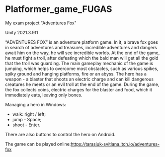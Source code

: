 # Platformer_game_FUGAS

My exam project "Adventures Fox"

Unity 2021.3.9f1

“ADVENTURES FOX” is an adventure platform game.
In it, a brave fox goes in search of adventures and treasures, incredible adventures and dangers await him on the way, he will see incredible worlds. At the end of the game, he must fight a troll, after defeating which the bald man will get all the gold that the troll was guarding.
The main gameplay mechanic of the game is jumping, which helps to overcome most obstacles, such as various spikes, spiky ground and hanging platforms, fire or an abyss. The hero has a weapon - a blaster that shoots an electric charge and can kill dangerous creatures he meets or an evil troll at the end of the game. 
During the game, the fox collects coins, electric charges for the blaster and food, which it immediately eats, leaving only bones.

Managing a hero in Windows:
- walk: right / left; 
- jump - Space; 
- shoot - Enter.

There are also buttons to control the hero on Android.

The game can be played online:https://tarasiuk-svitlana.itch.io/adventures-fox 
